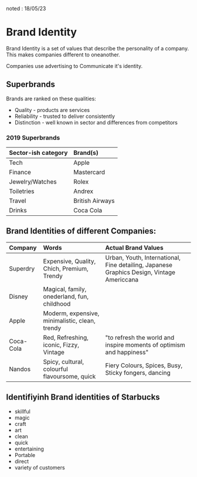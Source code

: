 noted : 18/05/23

# Brand Identity

Brand Identity is a set of values that describe the personality of a company.  
This makes companies different to oneanother.

Companies use advertising to Communicate it's identity.

## Superbrands

Brands are ranked on these qualities:

- Quality - products are services
- Reliability - trusted to deliver consistently
- Distinction - well known in sector and differences from competitors

### 2019 Superbrands

| Sector-ish category | Brand(s)        |
| :------------------ | :-------------- |
| Tech                | Apple           |
| Finance             | Mastercard      |
| Jewelry/Watches     | Rolex           |
| Toiletries          | Andrex          |
| Travel              | British Airways |
| Drinks              | Coca Cola       |

## Brand Identities of different Companies:

| Company   | Words                                          | Actual Brand Values                                                                       |
| :-------- | :--------------------------------------------- | :---------------------------------------------------------------------------------------- |
| Superdry  | Expensive, Quality, Chich, Premium, Trendy     | Urban, Youth, International, Fine detailing, Japanese Graphics Design, Vintage Americcana |
| Disney    | Magical, family, onederland, fun, childhood    |                                                                                           |
| Apple     | Moderm, expensive, minimalistic, clean, trendy |                                                                                           |
| Coca-Cola | Red, Refreshing, iconic, Fizzy, Vintage        | "to refresh the world and inspire moments of optimism and happiness"                      |
| Nandos    | Spicy, cultural, colourful flavoursome, quick  | Fiery Colours, Spices, Busy, Sticky fongers, dancing                                      |

## Identifiyinh Brand identities of Starbucks

- skillful
- magic
- craft
- art
- clean
- quick
- entertaining
- Portable
- direct
- variety of customers
